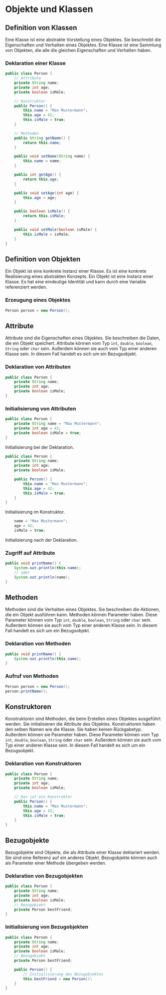 # Objekte und Klassen

## Definition von Klassen

Eine Klasse ist eine abstrakte Vorstellung eines Objektes. Sie beschreibt die Eigenschaften und Verhalten eines Objektes. Eine Klasse ist eine Sammlung von Objekten, die alle die gleichen Eigenschaften und Verhalten haben.

### Deklaration einer Klasse

```java
public class Person {
    // Attribute
    private String name;
    private int age;
    private boolean isMale;

    // Konstruktor
    public Person() {
        this.name = "Max Mustermann";
        this.age = 42;
        this.isMale = true;
    }

    // Methoden
    public String getName() {
        return this.name;
    }

    public void setName(String name) {
        this.name = name;
    }

    public int getAge() {
        return this.age;
    }

    public void setAge(int age) {
        this.age = age;
    }

    public boolean isMale() {
        return this.isMale;
    }

    public void setMale(boolean isMale) {
        this.isMale = isMale;
    }
}
```

## Definition von Objekten

Ein Objekt ist eine konkrete Instanz einer Klasse. Es ist eine konkrete Realisierung eines abstrakten Konzepts. Ein Objekt ist eine Instanz einer Klasse. Es hat eine eindeutige Identität und kann durch eine Variable referenziert werden.

### Erzeugung eines Objektes

```java
Person person = new Person();
```


## Attribute

Attribute sind die Eigenschaften eines Objektes. Sie beschreiben die Daten, die ein Objekt speichert. Attribute können vom Typ `int`, `double`, `boolean`, `String` oder `char` sein. Außerdem können sie auch vom Typ einer anderen Klasse sein. In diesem Fall handelt es sich um ein Bezugsobjekt.

### Deklaration von Attributen

```java
public class Person {
    private String name;
    private int age;
    private boolean isMale;
}
```

### Initialisierung von Attributen

```java
public class Person {
    private String name = "Max Mustermann";
    private int age = 42;
    private boolean isMale = true;
}
```
Initialisierung bei der Deklaration.

```java
public class Person {
    private String name;
    private int age;
    private boolean isMale;

    public Person() {
        this.name = "Max Mustermann";
        this.age = 42;
        this.isMale = true;
    }
}
```
Initialisierung im Konstruktor.

```java
    name = "Max Mustermann";
    age = 42;
    isMale = true;
```
Initialisierung nach der Deklaration.

### Zugriff auf Attribute

```java
public void printName() {
    System.out.println(this.name);
    // oder
    System.out.println(name);
}
```

## Methoden

Methoden sind die Verhalten eines Objektes. Sie beschreiben die Aktionen, die ein Objekt ausführen kann. Methoden können Parameter haben. Diese Parameter können vom Typ `int`, `double`, `boolean`, `String` oder `char` sein. Außerdem können sie auch vom Typ einer anderen Klasse sein. In diesem Fall handelt es sich um ein Bezugsobjekt.

### Deklaration von Methoden

```java
public void printName() {
    System.out.println(this.name);
}
```

### Aufruf von Methoden

```java
Person person = new Person();
person.printName();
```

## Konstruktoren

Konstruktoren sind Methoden, die beim Erstellen eines Objektes ausgeführt werden. Sie initialisieren die Attribute des Objektes. Konstruktoren haben den selben Namen wie die Klasse. Sie haben keinen Rückgabetyp. Außerdem können sie Parameter haben. Diese Parameter können vom Typ `int`, `double`, `boolean`, `String` oder `char` sein. Außerdem können sie auch vom Typ einer anderen Klasse sein. In diesem Fall handelt es sich um ein Bezugsobjekt.

### Deklaration von Konstruktoren

```java
public class Person {
    private String name;
    private int age;
    private boolean isMale;

    // Das ist ein Konstruktor
    public Person() {
        this.name = "Max Mustermann";
        this.age = 42;
        this.isMale = true;
    }
}
```

## Bezugobjekte

Bezugobjekte sind Objekte, die als Attribute einer Klasse deklariert werden. Sie sind eine Referenz auf ein anderes Objekt. Bezugobjekte können auch als Parameter einer Methode übergeben werden.

### Deklaration von Bezugobjekten

```java
public class Person {
    private String name;
    private int age;
    private boolean isMale;
    // Bezugobjekt
    private Person bestFriend;
}
```

### Initialisierung von Bezugobjekten

```java
public class Person {
    private String name;
    private int age;
    private boolean isMale;
    // Bezugobjekt
    private Person bestFriend;

    public Person() {
        // Initialisierung des Bezugobjektes
        this.bestFriend = new Person();
    }
}
```